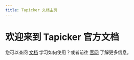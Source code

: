 ```yaml
---
title: Tapicker 文档主页
---
```


# 欢迎来到 Tapicker 官方文档

您可以查阅 [文档](/zh-CN/docs/introduction) 学习如何使用？或者前往 [官网](https://www.tapicker.com/zh-CN) 了解更多信息。
